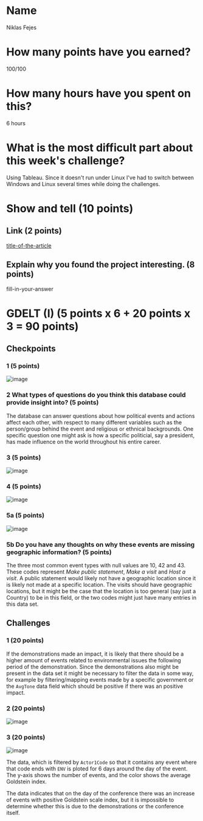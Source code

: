 # Name

Niklas Fejes

# How many points have you earned?

100/100

# How many hours have you spent on this?

6 hours

# What is the most difficult part about this week's challenge?

Using Tableau. Since it doesn't run under Linux I've had to switch between Windows and Linux several times
while doing the challenges.

# Show and tell (10 points)

## Link (2 points)

[title-of-the-article](http://link-to-an-article-using_data_to_solve_a_social_problem)

## Explain why you found the project interesting. (8 points)

fill-in-your-answer

# GDELT (I) (5 points x 6 + 20 points x 3 = 90 points)

## Checkpoints

### 1 (5 points)

![image](screenshots/checkpoint1.png?raw=true)

### 2 What types of questions do you think this database could provide insight into? (5 points)

The database can answer questions about how political events and actions affect each other, 
with respect to many different variables such as the person/group behind the event and
religious or ethnical backgrounds. One specific question one might ask is how a specific 
politicial, say a president, has made influence on the world throughout his entire career.

### 3 (5 points)

![image](screenshots/checkpoint3.png?raw=true)

### 4 (5 points)

![image](screenshots/checkpoint4.png?raw=true)

### 5a (5 points)

![image](screenshots/checkpoint5.png?raw=true)

### 5b Do you have any thoughts on why these events are missing geographic information? (5 points)

The three most common event types with null values are 10, 42 and 43.
These codes represent *Make public statement*, *Make a visit* and *Host a visit*.
A public statement would likely not have a geographic location since it is likely not made
at a specific location. The visits should have geographic locations, but it might be the 
case that the location is too general (say just a Country) to be in this field, or the two
codes might just have many entries in this data set.

## Challenges

### 1 (20 points)
If the demonstrations made an impact, it is likely that there should be a higher amount
of events related to environmental issues the following period of the demonstration.
Since the demonstrations also might be present in the data set it might be necessary to 
filter the data in some way, for example by filtering/mapping events made by a specific
government or the `AvgTone` data field which should be positive if there was an positive
impact.

### 2 (20 points)

![image](screenshots/challenge2.png?raw=true)

### 3 (20 points)

![image](screenshots/challenge3.png?raw=true)

The data, which is filtered by `Actor1Code` so that it contains any event where that code
ends with `ENV` is ploted for 6 days around the day of the event. The y-axis shows the
number of events, and the color shows the average Goldstein index.

The data indicates that on the day of the conference there was an increase of events with
positive Goldstein scale index, but it is impossible to determine whether this is due to
the demonstrations or the conference itself.

